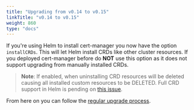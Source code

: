 ```yaml
---
title: "Upgrading from v0.14 to v0.15"
linkTitle: "v0.14 to v0.15"
weight: 860
type: "docs"
---
```


If you're using Helm to install cert-manager you now have the option `installCRDs`.
This will let Helm install CRDs like other cluster resources.
If you deployed cert-manager before do **NOT** use this option as it does not support
upgrading from manually installed CRDs.

>**Note**: If enabled, when uninstalling CRD resources will be deleted causing all installed custom resources to be DELETED. Full CRD support in Helm is pending on [this issue](https://github.com/helm/helm/issues/7735).

From here on you can follow the [regular upgrade process](../).
